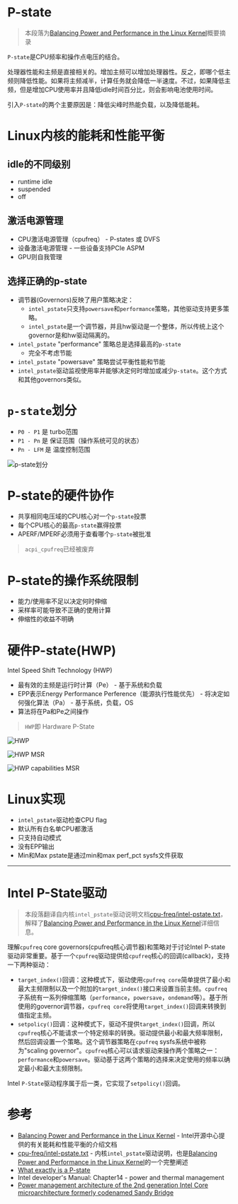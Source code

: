 # P-state

> 本段落为[Balancing Power and Performance in the Linux Kernel](https://events.linuxfoundation.org/sites/events/files/slides/LinuxConEurope_2015.pdf)概要摘录

`P-state`是CPU频率和操作点电压的结合。

处理器性能和主频是直接相关的。增加主频可以增加处理器性。反之，即哪个低主频则降低性能。如果将主频减半，计算任务就会降低一半速度。不过，如果降低主频，但是增加CPU使用率并且降低idle时间百分比，则会影响电池使用时间。

引入`P-state`的两个主要原因是：降低尖峰时热能负载，以及降低能耗。

# Linux内核的能耗和性能平衡

## idle的不同级别

* runtime idle
* suspended
* off

## 激活电源管理

* CPU激活电源管理（cpufreq） - P-states 或 DVFS
* 设备激活电源管理 - 一些设备支持PCIe ASPM
* GPU则自我管理

## 选择正确的p-state

* 调节器(Governors)反映了用户策略决定：
  * `intel_pstate`只支持`powersave`和`performance`策略，其他驱动支持更多策略。
  * `intel_pstate`是一个调节器，并且hw驱动是一个整体，所以传统上这个governor是和hw驱动隔离的。
* `intel_pstate` "performance" 策略总是选择最高的`p-state`
  * 完全不考虑节能
* `intel_pstate` "powersave" 策略尝试平衡性能和节能
* `intel_pstate`驱动监视使用率并能够决定何时增加或减少`p-state`。这个方式和其他governors类似。

# `p-state`划分

* `P0 - P1` 是 turbo范围
* `P1 - Pn` 是 保证范围（操作系统可见的状态）
* `Pn - LFM` 是 温度控制范围

![p-state划分](../../../../img/os/linux/kernel/cpu/p-state.png)

# P-state的硬件协作

* 共享相同电压域的CPU核心对一个`p-state`投票
* 每个CPU核心的最高`p-state`赢得投票
* APERF/MPERF必须用于查看哪个`p-state`被批准

> `acpi_cpufreq`已经被废弃

# P-state的操作系统限制

* 能力/使用率不足以决定何时伸缩
* 采样率可能导致不正确的使用计算
* 伸缩性的收益不明确

# 硬件P-state(HWP)

Intel Speed Shift Technology (HWP)

* 最有效的主频是运行时计算（Pe） - 基于系统和负载
* EPP表示Energy Performance Perference（能源执行性能优先） - 将决定如何强化算法（Pa） - 基于系统，负载，OS
* 算法将在Pa和Pe之间操作

> `HWP`即 Hardware P-State

![HWP](../../../../img/os/linux/kernel/cpu/hwp.png)

![HWP MSR](../../../../img/os/linux/kernel/cpu/hwp_msr.png)

![HWP capabilities MSR](../../../../img/os/linux/kernel/cpu/hwp_capabilities_register.png)

# Linux实现

* `intel_pstate`驱动检查CPU flag
* 默认所有白名单CPU都激活
* 只支持自动模式
* 没有EPP输出
* Min和Max pstate是通过min和max perf_pct sysfs文件获取

----

# Intel P-State驱动

> 本段落翻译自内核`intel_pstate`驱动说明文档[cpu-freq/intel-pstate.txt](https://www.kernel.org/doc/Documentation/cpu-freq/intel-pstate.txt)，解释了[Balancing Power and Performance in the Linux Kernel](https://events.linuxfoundation.org/sites/events/files/slides/LinuxConEurope_2015.pdf)详细信息。

理解`cpufreq` core governors(cpufreq核心调节器)和策略对于讨论Intel P-state驱动非常重要。基于一个`cpufreq`驱动提供给`cpufreq`核心的回调(callback)，支持一下两种驱动：

* `target_index()`回调：这种模式下，驱动使用`cpufreq core`简单提供了最小和最大主频限制以及一个附加的`target_index()`接口来设置当前主频。`cpufreq`子系统有一系列伸缩策略（`performance`，`powersave`，`ondemand`等）。基于所使用的governor调节器，`cpufreq core`将使用`target_index()`回调来转换到值指定主频。
* `setpolicy()`回调：这种模式下，驱动不提供`target_index()`回调，所以`cpufreq`核心不能请求一个特定频率的转换。驱动提供最小和最大频率限制，然后回调设置一个策略。这个调节器策略在`cpufreq` sysfs系统中被称为"scaling governor"。`cpufreq`核心可以请求驱动来操作两个策略之一：`performance`和`powersave`。驱动基于这两个策略的选择来决定使用的频率以确定最小和最大主频限制。

Intel `P-State`驱动程序属于后一类，它实现了`setpolicy()`回调。

# 参考

* [Balancing Power and Performance in the Linux Kernel](https://events.linuxfoundation.org/sites/events/files/slides/LinuxConEurope_2015.pdf) - Intel开源中心提供的有关能耗和性能平衡的介绍文档
* [cpu-freq/intel-pstate.txt](https://www.kernel.org/doc/Documentation/cpu-freq/intel-pstate.txt) - 内核`intel_pstate`驱动说明，也是[Balancing Power and Performance in the Linux Kernel](https://events.linuxfoundation.org/sites/events/files/slides/LinuxConEurope_2015.pdf)的一个完整阐述
* [What exactly is a P-state](https://software.intel.com/en-us/blogs/2008/05/29/what-exactly-is-a-p-state-pt-1)
* Intel developer's Manual: Chapter14 - power and thermal management
* [Power management architecture of the 2nd generation Intel Core microarchitecture formerly codenamed Sandy Bridge](http://www.hotchips.org/wp-content/uploads/hc_archives/hc23/HC23.19.9-Desktop-CPUs/HC23.19.921.SandyBridge_Power_10-Rotem-Intel.pdf)